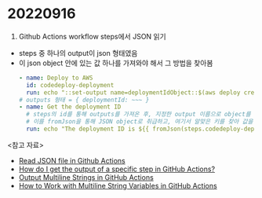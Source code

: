 # 20220916

1. Github Actions workflow steps에서 JSON 읽기

- steps 중 하나의 output이 json 형태였음
- 이 json object 안에 있는 값 하나를 가져와야 해서 그 방법을 찾아봄
  ```yml
  - name: Deploy to AWS
    id: codedeploy-deployment
    run: echo "::set-output name=deploymentIdObject::$(aws deploy create-deployment --application-name ${{ env.PROJECT_NAME }} --deployment-config-name ${{ env.CODEDEPLOY_DEPLOYMENT_CONFIG }} --deployment-group-name ${{ env.PROJECT_NAME }}-${{ env.STAGE }} --github-location repository=${{ github.repository }},commitId=${{ github.sha }})"
  # outputs 형태 = { deploymentId: ~~~ }
  - name: Get the deployment ID
    # steps의 id를 통해 outputs를 가져온 후, 지정한 output 이름으로 object를 찾음
    # 이를 fromJson을 통해 JSON object로 취급하고, 여기서 알맞은 키를 찾아 값을 가져옴
    run: echo "The deployment ID is ${{ fromJson(steps.codedeploy-deployment.outputs.deploymentIdObject).deploymentId }}"
  ```

<참고 자료>

- [Read JSON file in Github Actions](https://stackoverflow.com/questions/61919141/read-json-file-in-github-actions)
- [How do I get the output of a specific step in GitHub Actions?](https://stackoverflow.com/questions/59191913/how-do-i-get-the-output-of-a-specific-step-in-github-actions)
- [Output Multiline Strings in GitHub Actions](https://trstringer.com/github-actions-multiline-strings/)
- [How to Work with Multiline String Variables in GitHub Actions](https://medium.com/agorapulse-stories/how-to-work-with-multiline-string-variables-in-github-actions-23f56447d209)
